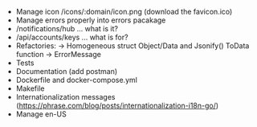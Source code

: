 * Manage icon /icons/:domain/icon.png (download the favicon.ico)
* Manage errors properly into errors pacakage
* /notifications/hub ... what is it?
* /api/accounts/keys ... what is for?
* Refactories: 
 -> Homogeneous struct Object/Data and Jsonify() ToData function
 -> ErrorMessage
* Tests 
* Documentation (add postman)
* Dockerfile and docker-compose.yml
* Makefile
* Internationalization messages (https://phrase.com/blog/posts/internationalization-i18n-go/)
* Manage en-US 